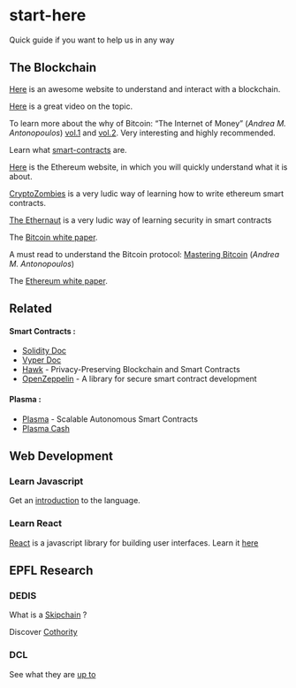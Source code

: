 # start-here
Quick guide if you want to help us in any way

## The Blockchain


[Here](http://blockchain.mit.edu/how-blockchain-works/) is an awesome website to understand and interact with a blockchain.

[Here](https://www.youtube.com/watch?v=bBC-nXj3Ng4) is a great video on the topic.

To learn more about the why of Bitcoin: “The Internet of Money” (_Andrea M. Antonopoulos_) [vol.1](https://www.amazon.com/Internet-Money-Andreas-M-Antonopoulos/dp/1537000454) and [vol.2](https://www.amazon.com/Internet-Money-Andreas-M-Antonopoulos/dp/194791006X/). Very interesting and highly recommended.

Learn what [smart-contracts](https://en.wikipedia.org/wiki/Smart_contract) are.

[Here](https://ethereum.org/) is the Ethereum website, in which you will quickly understand what it is about.

[CryptoZombies](https://cryptozombies.io/) is a very ludic way of learning how to write ethereum smart contracts.

[The Ethernaut](https://ethernaut.zeppelin.solution) is a very ludic way of learning security in smart contracts

The [Bitcoin white paper](https://bitcoin.org/bitcoin.pdf).

A must read to understand the Bitcoin protocol: [Mastering Bitcoin](https://www.amazon.com/Mastering-Bitcoin-Programming-Open-Blockchain/dp/1491954388/) (_Andrea M. Antonopoulos_)

The [Ethereum white paper](http://blockchainlab.com/pdf/Ethereum_white_paper-a_next_generation_smart_contract_and_decentralized_application_platform-vitalik-buterin.pdf).

## Related

#### Smart Contracts :
- [Solidity Doc](https://solidity.readthedocs.io/en/latest/)
- [Vyper Doc](https://vyper.readthedocs.io/en/latest/)
- [Hawk](https://eprint.iacr.org/2015/675.pdf) - Privacy-Preserving Blockchain and Smart Contracts
- [OpenZeppelin](https://github.com/OpenZeppelin/openzeppelin-solidity) - A library for secure smart contract development


#### Plasma :
- [Plasma](https://plasma.io/plasma.pdf) - Scalable Autonomous Smart Contracts
- [Plasma Cash](https://www.youtube.com/watch?v=uyuA11PDDHE)

## Web Development

### Learn Javascript

Get an [introduction](https://www.codecademy.com/learn/introduction-to-javascript) to the language.

### Learn React

[React](https://reactjs.org) is a javascript library for building user interfaces. Learn it [here](https://reactjs.org/tutorial/tutorial.html)

## EPFL Research

### DEDIS

What is a [Skipchain](https://bford.github.io/2017/08/01/skipchain/) ?

Discover [Cothority](https://github.com/dedis/cothority)

### DCL

See what they are [up to](http://dcl.epfl.ch/site/Home)
